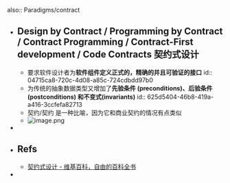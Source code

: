 also:: Paradigms/contract
- ## Design by Contract / Programming by Contract / Contract Programming / Contract-First development / Code Contracts 契约式设计
  - 要求软件设计者为**软件组件定义正式的，精确的并且可验证的接口**
    id:: 04715ca8-720c-4d08-a85c-724cdbdd97b0
  - 为传统的抽象数据类型又增加了**先验条件 (preconditions)、后验条件 (postconditions) 和不变式(invariants)**
    id:: 625d5404-46b8-419a-a416-3ccfefa82713
  - 契约/契约 是一种比喻，因为它和商业契约的情况有点类似
  - ![image.png](../assets/image_1650283679324_0.png)
-
- ## Refs
  - [契约式设计 - 维基百科，自由的百科全书](https://zh.wikipedia.org/zh-cn/%E5%A5%91%E7%BA%A6%E5%BC%8F%E8%AE%BE%E8%AE%A1)
-